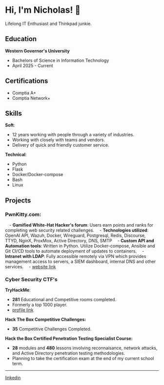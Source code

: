 
# Hi, I'm Nicholas! 🐾
Lifelong IT Enthusiast and Thinkpad junkie.

## Education
__Western Governor's University__
- Bachelors of Science in Information Technology
- April 2025 - Current

## Certifications
- Comptia A+
- Comptia Network+

## Skills
  __Soft__:
  - 12 years working with people through a variety of industries.
  - Working with closely with teams and vendors.
  - Delivery of quick and friendly customer service.
  
  __Technical__:
  - Python
  - Flask
  - Docker/Docker-compose
  - Bash
  - Linux

## Projects
  ### PwnKitty.com:
&emsp;- __Gamified White-Hat Hacker's forum__: Users earn points and ranks for completing web security related challenges.
&emsp;- __Technologies utilized__: OpenAI API,  Wazuh, Docker, Wireguard, Postgresql, Redis, Discourse, TTYD, NginX, ProxMox, Active Directory, DNS, SMTP
&emsp;- __Custom API and Automation tools__: Written in Python. Utilize Docker-compose, Ansible and Git CI/CD tools to automate deployment of updates to containers.
&emsp;- __Intranet with LDAP__: Fully accessible remotely via VPN which provides management access to servers, a SIEM dashboard, internal DNS and other services.
&emsp;- [website link](https://pwnkitty.com)

  ### Cyber Security CTF's
  __TryHackMe__: 
  - __281__ Educational and Competitive rooms completed.
  - Formerly a top 1000 player.
  - [profile link](https://tryhackme.com/t/maiamor)
  
  __Hack The Box Competitive Challenges:__
  - __35__ Competitive Challenges Completed.
  
  __Hack the Box Certified Penetration Testing Specialist Course:__
  - __28__ modules and __480__ lessons involving reconnaisance, network attacks, and Active Directory penetration testing methodologies.
  - Planning to take the certification exam at the end of my current school term.

---
[linkedin](https://www.linkedin.com/in/nicholas-mestanas-35149137b/)
